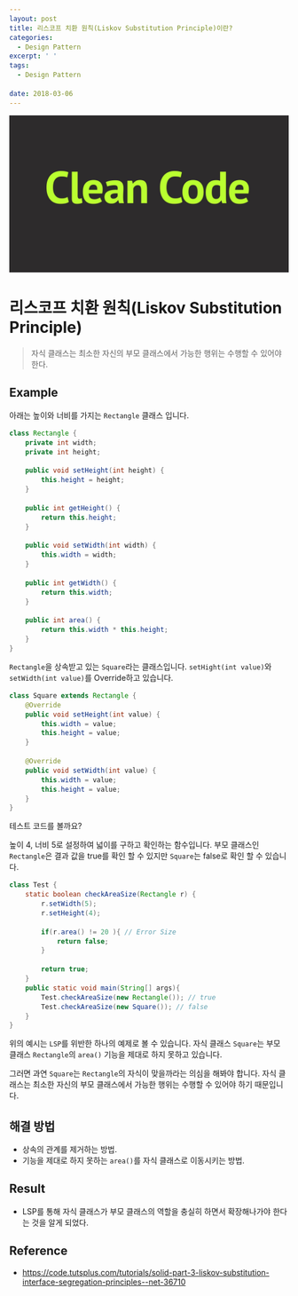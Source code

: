 ```yaml
---
layout: post
title: 리스코프 치환 원칙(Liskov Substitution Principle)이란?
categories:
  - Design Pattern
excerpt: ' '
tags:
  - Design Pattern

date: 2018-03-06
---
```

![No Image](/assets/posts/20171211/cleancode.jpg)

# 리스코프 치환 원칙(Liskov Substitution Principle)

> 자식 클래스는 최소한 자신의 부모 클래스에서 가능한 행위는 수행할 수 있어야 한다.

## Example

아래는 높이와 너비를 가지는 `Rectangle` 클래스 입니다. 

```java
class Rectangle {
    private int width;
    private int height;
 
    public void setHeight(int height) {
        this.height = height;
    }
 
    public int getHeight() {
        return this.height;
    }
 
    public void setWidth(int width) {
        this.width = width;
    }
 
    public int getWidth() {
        return this.width;
    }

    public int area() {
        return this.width * this.height;
    }
}
```

`Rectangle`을 상속받고 있는 `Square`라는 클래스입니다. `setHight(int value)`와 `setWidth(int value)`를 Override하고 있습니다.

```java
class Square extends Rectangle {
    @Override
    public void setHeight(int value) {
        this.width = value;
        this.height = value;
    }
 
    @Override
    public void setWidth(int value) {
        this.width = value;
        this.height = value;
    }
}
```

테스트 코드를 볼까요? 

높이 4, 너비 5로 설정하여 넓이를 구하고 확인하는 함수입니다. 부모 클래스인 `Rectangle`은 결과 값을 true를 확인 할 수 있지만 `Square`는 false로 확인 할 수 있습니다.

```java
class Test {
    static boolean checkAreaSize(Rectangle r) {
        r.setWidth(5);
        r.setHeight(4);
 
        if(r.area() != 20 ){ // Error Size
            return false;
        }

        return true;
    }
    public static void main(String[] args){
        Test.checkAreaSize(new Rectangle()); // true
        Test.checkAreaSize(new Square()); // false
    }
}
```

위의 예시는 `LSP`를 위반한 하나의 예제로 볼 수 있습니다. 자식 클래스 `Square`는 부모 클래스 `Rectangle`의 `area()` 기능을 제대로 하지 못하고 있습니다.

그러면 과연 `Square`는 `Rectangle`의 자식이 맞을까라는 의심을 해봐야 합니다. 자식 클래스는 최소한 자신의 부모 클래스에서 가능한 행위는 수행할 수 있어야 하기 때문입니다.

## 해결 방법
- 상속의 관계를 제거하는 방법.
- 기능을 제대로 하지 못하는 `area()`를 자식 클래스로 이동시키는 방법.

## Result
- LSP를 통해 자식 클래스가 부모 클래스의 역할을 충실히 하면서 확장해나가야 한다는 것을 알게 되었다.


## Reference
- <https://code.tutsplus.com/tutorials/solid-part-3-liskov-substitution-interface-segregation-principles--net-36710>

